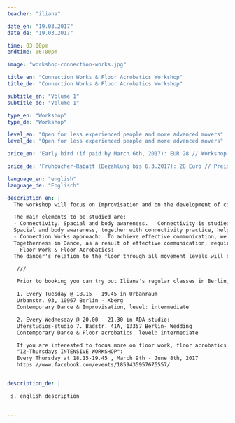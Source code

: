 ```yaml
---
teacher: "iliana"

date_en: "19.03.2017"
date_de: "19.03.2017"

time: 03:00pm
endtime: 06:00pm

image: "workshop-connection-works.jpg"

title_en: "Connection Works & Floor Acrobatics Workshop"
title_de: "Connection Works & Floor Acrobatics Workshop"

subtitle_en: "Volume 1"
subtitle_de: "Volume 1"

type_en: "Workshop"
type_de: "Workshop"

level_en: "Open for less experienced people and more advanced movers"
level_de: "Open for less experienced people and more advanced movers"

price_en: 'Early bird (if paid by March 6th, 2017): EUR 28 // Workshop price: EUR 35'  

price_de: 'Frühbucher-Rabatt (Bezahlung bis 6.3.2017): 28 Euro // Preis: 35 Euro'

language_en: "english"
language_de: "Englisch"

description_en: |
  The workshop will focus on Improvisation and on the development of connectivity in Contemporary Dance. The principles of floor work practice will be introduced through small phrases. The study of organic movement, connectivity, fluidity and awareness will be practiced throughout our movement tasks, partnering work and improvisation dances. The workshop is made to introduce the main principles to people of less experience and to challenge the Improvisation spaces and partnering skills of more experienced movers.

  The main elements to be studied are:  
  - Connectivity. Spacial and body awareness.   Connectivity is studied both in terms of a fully connected moving body and of a mover in a state of full connection with their environment. How the body moves in its full awareness, connecting and interacting with its environment - the other people, the space, the floor- and its own inner state at the same time.
  Spacial and body awareness, together with connectivity practice, helps to develop a unified physical and mental consciousness, thus a moving body in its full consciousness expressing itself in space and time.
  - Connection Works approach:  To achieve effective communication, we need to understand the body and the tools it uses to connect. Starting from our own dancing body, we will take a journey into building connections with others, in order to dance together.
  Togetherness in Dance, as a result of effective communication, requires openness, availability, vulnerability, awareness and listening, together with a body in a state of readiness to act, react, interact. In our workshop journey we will develop the ways and tools of physical connectivity, approaching them through a connected state of mind. We will dance together and allow 'togetherness' to teach us.
  - Floor Work & Floor Acrobatics:  
  The dancer's relation to the floor through all movement levels will be developed, using multiple floor-work patterns and phrases. Using levers and clear pathways, building up a vocabulary that can be used in further understanding the mechanics of movement. Handstands basics, building-strength exercises and different variations of handstands will be practiced. We will work on integrating the floor acrobatics we learn into our dance in and out the floor.

   ///

   Prior to booking you can try out Iliana's regular classes in Berlin, after registration via email:

   1. Every Tuesday @ 18.15 - 19.45 in Urbanraum  
   Urbanstr. 93, 10967 Berlin - Xberg  
   Contemporary Dance & Improvisation, level: intermediate  

   2. Every Wednesday @ 20.00 - 21.30 in ADA studio:  
   Uferstudios-studio 7. Badstr. 41A, 13357 Berlin- Wedding  
   Contemporary Dance & Floor acrobatics. level: intermediate

   If you are interested to focus more on floor work, floor acrobatics and Contemporary Dance technique, while keep practicing on the principles of the "CONNECTION WORKS" Workshop, you can also book via email the
   "12-Thursdays INTENSIVE WORKSHOP":  
   Every Thursday at 18.15-19.45 , March 9th - June 8th, 2017  
   https://www.facebook.com/events/1859435957675557/


description_de: |

 s. english description


---
```

